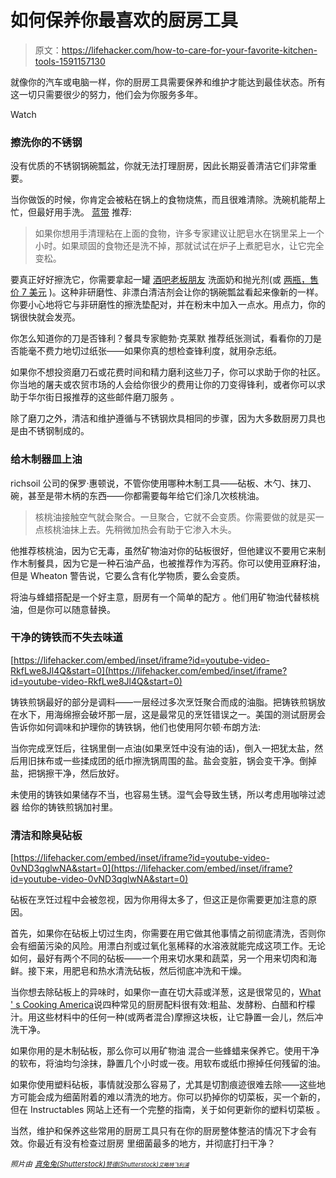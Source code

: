 # 如何保养你最喜欢的厨房工具

> 原文：<https://lifehacker.com/how-to-care-for-your-favorite-kitchen-tools-1591157130>

就像你的汽车或电脑一样，你的厨房工具需要保养和维护才能达到最佳状态。所有这一切只需要很少的努力，他们会为你服务多年。

Watch

### 擦洗你的不锈钢

没有优质的不锈钢锅碗瓢盆，你就无法打理厨房，因此长期妥善清洁它们非常重要。

当你做饭的时候，你肯定会被粘在锅上的食物烧焦，而且很难清除。洗碗机能帮上忙，但最好用手洗。 [蓝带](http://www.chefs.edu/Student-Life/Culinary-Central/April-2012/Taking-Care-Of-Your-Stainless-Steel-Cookware) 推荐:

> 如果你想用手清理粘在上面的食物，许多专家建议让肥皂水在锅里呆上一个小时。如果顽固的食物还是洗不掉，那就试试在炉子上煮肥皂水，让它完全变松。

要真正好好擦洗它，你需要拿起一罐 [酒吧老板朋友](http://www.barkeepersfriend.com/) 洗面奶和抛光剂(或 [两瓶，售价 7 美元](http://www.amazon.com/Bar-Keepers-Friend%C2%AE-Cleanser-Polish/dp/B00505GBSK/?asc_campaign=InlineText&asc_refurl=https://lifehacker.com/how-to-care-for-your-favorite-kitchen-tools-1591157130&asc_source=&tag=kinjalifehackerlink-20) )。这种非研磨性、非漂白清洁剂会让你的锅碗瓢盆看起来像新的一样。你要小心地将它与非研磨性的擦洗垫配对，并在粉末中加入一点水。用点力，你的锅很快就会发亮。

你怎么知道你的刀是否锋利？餐具专家鲍勃·克莱默 推荐纸张测试，看看你的刀是否能毫不费力地切过纸张——如果你真的想检查锋利度，就用杂志纸。

如果你不想投资磨刀石或花费时间和精力磨利这些刀子，你可以求助于你的社区。你当地的屠夫或农贸市场的人会给你很少的费用让你的刀变得锋利，或者你可以求助于华尔街日报推荐的这些邮件磨刀服务 。

除了磨刀之外，清洁和维护遵循与不锈钢炊具相同的步骤，因为大多数厨房刀具也是由不锈钢制成的。

### 给木制器皿上油

richsoil 公司的保罗·惠顿说，不管你使用哪种木制工具——砧板、木勺、抹刀、碗，甚至是带木柄的东西——你都需要每年给它们涂几次核桃油。

> 核桃油接触空气就会聚合。一旦聚合，它就不会变质。你需要做的就是买一点核桃油抹上去。先稍微加热会有助于它渗入木头。

他推荐核桃油，因为它无毒，虽然矿物油对你的砧板很好，但他建议不要用它来制作木制餐具，因为它是一种石油产品，也被推荐作为泻药。你可以使用亚麻籽油，但是 Wheaton 警告说，它要么含有化学物质，要么会变质。

将油与蜂蜡搭配是一个好主意，厨房有一个简单的配方 。他们用矿物油代替核桃油，但是你可以随意替换。

### 干净的铸铁而不失去味道

 [https://lifehacker.com/embed/inset/iframe?id=youtube-video-RkfLwe8Jl4Q&start=0](https://lifehacker.com/embed/inset/iframe?id=youtube-video-RkfLwe8Jl4Q&start=0) 

铸铁煎锅最好的部分是调料——一层经过多次烹饪聚合而成的油脂。把铸铁煎锅放在水下，用海绵擦会破坏那一层，这是最常见的烹饪错误之一。美国的测试厨房会告诉你如何调味和护理你的铸铁锅，他们也使用阿尔顿·布朗方法:

当你完成烹饪后，往锅里倒一点油(如果烹饪中没有油的话)，倒入一把犹太盐，然后用旧抹布或一些揉成团的纸巾擦洗锅周围的盐。盐会变脏，锅会变干净。倒掉盐，把锅擦干净，然后放好。

未使用的铸铁如果储存不当，也容易生锈。湿气会导致生锈，所以考虑用咖啡过滤器 给你的铸铁煎锅加衬里。

### 清洁和除臭砧板

 [https://lifehacker.com/embed/inset/iframe?id=youtube-video-0vND3qglwNA&start=0](https://lifehacker.com/embed/inset/iframe?id=youtube-video-0vND3qglwNA&start=0) 

砧板在烹饪过程中会被忽视，因为你用得太多了，但这正是你需要更加注意的原因。

首先，如果你在砧板上切过生肉，你需要在用它做其他事情之前彻底清洗，否则你会有细菌污染的风险。用漂白剂或过氧化氢稀释的水溶液就能完成这项工作。无论如何，最好有两个不同的砧板——一个用来切水果和蔬菜，另一个用来切肉和海鲜。接下来，用肥皂和热水清洗砧板，然后彻底冲洗和干燥。

当你想去除砧板上的异味时，如果你一直在切大蒜或洋葱，这是很常见的，[What ' s Cooking America](http://whatscookingamerica.net/CuttingBoards/AllAbout.htm)说四种常见的厨房配料很有效:粗盐、发酵粉、白醋和柠檬汁。用这些材料中的任何一种(或两者混合)摩擦这块板，让它静置一会儿，然后冲洗干净。

如果你用的是木制砧板，那么你可以用矿物油 混合一些蜂蜡来保养它。使用干净的软布，将油均匀涂抹，静置几个小时或一夜。用软布或纸巾擦掉任何残留的油。

如果你使用塑料砧板，事情就没那么容易了，尤其是切割痕迹很难去除——这些地方可能会成为细菌附着的难以清洗的地方。你可以扔掉你的切菜板，买一个新的，但在 Instructables 网站上还有一个完整的指南，关于如何更新你的塑料切菜板 。

当然，维护和保养这些常用的厨房工具只有在你的厨房整体整洁的情况下才会有效。你最近有没有检查过厨房 里细菌最多的地方，并彻底打扫干净？

*<small>照片由</small>* [*<small>真兔兔(Shutterstock)</small>*](http://www.shutterstock.com/pic.mhtml?id=189412913&src=id)*<small></small>*<small>[*<small>赞德(Shutterstock)</small>*](http://www.shutterstock.com/pic.mhtml?id=34782952&src=id)*<small></small>*<small>[*<small>艾略特飞利浦</small>*](https://www.flickr.com/photos/42252366@N00/399505271/)</small></small>

<small><small></small></small>